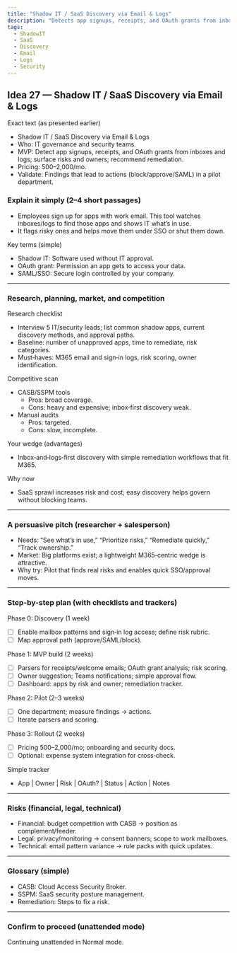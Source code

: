 ```yaml
---
title: "Shadow IT / SaaS Discovery via Email & Logs"
description: "Detects app signups, receipts, and OAuth grants from inboxes and logs; surfaces risks and owners; recommends remediation for IT governance."
tags:
  - ShadowIT
  - SaaS
  - Discovery
  - Email
  - Logs
  - Security
---
```


## Idea 27 — Shadow IT / SaaS Discovery via Email & Logs

Exact text (as presented earlier)

- Shadow IT / SaaS Discovery via Email & Logs
- Who: IT governance and security teams.
- MVP: Detect app signups, receipts, and OAuth grants from inboxes and logs; surface risks and owners; recommend remediation.
- Pricing: $500–$2,000/mo.
- Validate: Findings that lead to actions (block/approve/SAML) in a pilot department.

### Explain it simply (2–4 short passages)

- Employees sign up for apps with work email. This tool watches inboxes/logs to find those apps and shows IT what’s in use.
- It flags risky ones and helps move them under SSO or shut them down.

Key terms (simple)

- Shadow IT: Software used without IT approval.
- OAuth grant: Permission an app gets to access your data.
- SAML/SSO: Secure login controlled by your company.

---

### Research, planning, market, and competition

Research checklist

- Interview 5 IT/security leads; list common shadow apps, current discovery methods, and approval paths.
- Baseline: number of unapproved apps, time to remediate, risk categories.
- Must‑haves: M365 email and sign‑in logs, risk scoring, owner identification.

Competitive scan

- CASB/SSPM tools
  - Pros: broad coverage.
  - Cons: heavy and expensive; inbox‑first discovery weak.
- Manual audits
  - Pros: targeted.
  - Cons: slow, incomplete.

Your wedge (advantages)

- Inbox‑and‑logs‑first discovery with simple remediation workflows that fit M365.

Why now

- SaaS sprawl increases risk and cost; easy discovery helps govern without blocking teams.

---

### A persuasive pitch (researcher + salesperson)

- Needs: “See what’s in use,” “Prioritize risks,” “Remediate quickly,” “Track ownership.”
- Market: Big platforms exist; a lightweight M365‑centric wedge is attractive.
- Why try: Pilot that finds real risks and enables quick SSO/approval moves.

---

### Step-by-step plan (with checklists and trackers)

Phase 0: Discovery (1 week)

- [ ] Enable mailbox patterns and sign‑in log access; define risk rubric.
- [ ] Map approval path (approve/SAML/block).

Phase 1: MVP build (2 weeks)

- [ ] Parsers for receipts/welcome emails; OAuth grant analysis; risk scoring.
- [ ] Owner suggestion; Teams notifications; simple approval flow.
- [ ] Dashboard: apps by risk and owner; remediation tracker.

Phase 2: Pilot (2–3 weeks)

- [ ] One department; measure findings → actions.
- [ ] Iterate parsers and scoring.

Phase 3: Rollout (2 weeks)

- [ ] Pricing $500–$2,000/mo; onboarding and security docs.
- [ ] Optional: expense system integration for cross‑check.

Simple tracker

- App | Owner | Risk | OAuth? | Status | Action | Notes

---

### Risks (financial, legal, technical)

- Financial: budget competition with CASB → position as complement/feeder.
- Legal: privacy/monitoring → consent banners; scope to work mailboxes.
- Technical: email pattern variance → rule packs with quick updates.

---

### Glossary (simple)

- CASB: Cloud Access Security Broker.
- SSPM: SaaS security posture management.
- Remediation: Steps to fix a risk.

---

### Confirm to proceed (unattended mode)

Continuing unattended in Normal mode.
